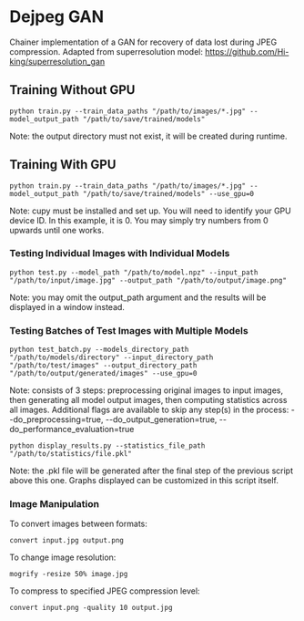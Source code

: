 # Dejpeg GAN

Chainer implementation of a GAN for recovery of data lost during JPEG compression.
Adapted from superresolution model: https://github.com/Hi-king/superresolution_gan


## Training Without GPU

```
python train.py --train_data_paths "/path/to/images/*.jpg" --model_output_path "/path/to/save/trained/models"
```
Note: the output directory must not exist, it will be created during runtime.


## Training With GPU

```
python train.py --train_data_paths "/path/to/images/*.jpg" --model_output_path "/path/to/save/trained/models" --use_gpu=0
```
Note: cupy must be installed and set up. You will need to identify your GPU device ID. In this example, it is 0. You may simply try numbers from 0 upwards until one works.


### Testing Individual Images with Individual Models

```
python test.py --model_path "/path/to/model.npz" --input_path "/path/to/input/image.jpg" --output_path "/path/to/output/image.png"
```
Note: you may omit the output_path argument and the results will be displayed in a window instead.


### Testing Batches of Test Images with Multiple Models

```
python test_batch.py --models_directory_path "/path/to/models/directory" --input_directory_path "/path/to/test/images" --output_directory_path "/path/to/output/generated/images" --use_gpu=0
```
Note: consists of 3 steps: preprocessing original images to input images, then generating all model output images, then computing statistics across all images. Additional flags are available to skip any step(s) in the process: --do_preprocessing=true, --do_output_generation=true, --do_performance_evaluation=true

```
python display_results.py --statistics_file_path "/path/to/statistics/file.pkl"
```
Note: the .pkl file will be generated after the final step of the previous script above this one. Graphs displayed can be customized in this script itself.


### Image Manipulation

To convert images between formats:
```
convert input.jpg output.png
```

To change image resolution:
```
mogrify -resize 50% image.jpg
```

To compress to specified JPEG compression level:
```
convert input.png -quality 10 output.jpg
```

